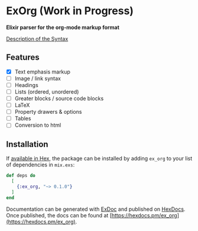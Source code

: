 # ExOrg (Work in Progress)

**Elixir parser for the org-mode markup format**

[Description of the Syntax](https://orgmode.org/worg/dev/org-syntax.html)

## Features

* [x] Text emphasis markup
* [ ] Image / link syntax
* [ ] Headings
* [ ] Lists (ordered, unordered)
* [ ] Greater blocks / source code blocks
* [ ] LaTeX
* [ ] Property drawers & options
* [ ] Tables
* [ ] Conversion to html

## Installation

If [available in Hex](https://hex.pm/docs/publish), the package can be installed
by adding `ex_org` to your list of dependencies in `mix.exs`:

```elixir
def deps do
  [
    {:ex_org, "~> 0.1.0"}
  ]
end
```

Documentation can be generated with [ExDoc](https://github.com/elixir-lang/ex_doc)
and published on [HexDocs](https://hexdocs.pm). Once published, the docs can
be found at [https://hexdocs.pm/ex_org](https://hexdocs.pm/ex_org).